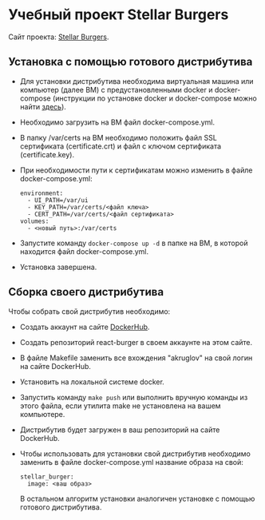 # Учебный проект Stellar Burgers

Сайт проекта: [Stellar Burgers](https://akruglov.tech).

## Установка с помощью готового дистрибутива

* Для установки дистрибутива необходима виртуальная машина или компьютер (далее ВМ) с предустановленными docker и docker-compose
  (инструкции по установке docker и docker-compose можно найти [здесь](https://docs.docker.com/get-docker/)).
* Необходимо загрузить на ВМ файл docker-compose.yml.
* В папку /var/certs на ВМ необходимо положить файл SSL сертификата (certificate.crt) и
  файл с ключом сертификата (certificate.key).
* При необходимости пути к сертификатам можно изменить в файле docker-compose.yml:

    ```
    environment:
      - UI_PATH=/var/ui
      - KEY_PATH=/var/certs/<файл ключа>
      - CERT_PATH=/var/certs/<файл сертификата>
    volumes:
      - <новый путь>:/var/certs
    ```

* Запустите команду `docker-compose up -d`  в папке на ВМ, в которой находится файл docker-compose.yml.
* Установка завершена.

## Сборка своего дистрибутива

Чтобы собрать свой дистрибутив необходимо:

* Создать аккаунт на сайте [DockerHub](https://hub.docker.com).
* Создать репозиторий react-burger в своем аккаунте на этом сайте.
* В файле Makefile заменить все вхождения "akruglov" на свой логин на сайте DockerHub.
* Установить на локальной системе docker.
* Запустить команду `make push` или выполнить вручную команды из этого файла, если утилита
  make не установлена на вашем компьютере.
* Дистрибутив будет загружен в ваш репозиторий на сайте DockerHub.
* Чтобы использовать для установки свой дистрибутив необходимо заменить в файле
  docker-compose.yml название образа на свой:

    ```
    stellar_burger:
      image: <ваш образ>
    ```
    В остальном алгоритм установки аналогичен установке с помощью готового дистрибутива.
